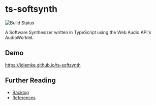 # ts-softsynth

![Build Status](https://github.com/jdiemke/ts-softsynth/actions/workflows/workflow.yml/badge.svg)

A Software Synthesizer written in TypeScript using the Web Audio API's AudioWorklet.

## Demo

https://jdiemke.github.io/ts-softsynth

## Further Reading

- [Backlog](/doc/backlog.md)
- [References](/doc/references.md)
